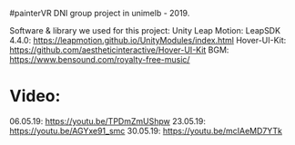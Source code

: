 #painterVR
DNI group project in unimelb - 2019.

Software & library we used for this project:
Unity
Leap Motion: LeapSDK 4.4.0: https://leapmotion.github.io/UnityModules/index.html 
Hover-UI-Kit: https://github.com/aestheticinteractive/Hover-UI-Kit 
BGM: https://www.bensound.com/royalty-free-music/ 

# Video: 
06.05.19: https://youtu.be/TPDmZmUShpw 
23.05.19: https://youtu.be/AGYxe91_smc 
30.05.19: https://youtu.be/mcIAeMD7YTk 
